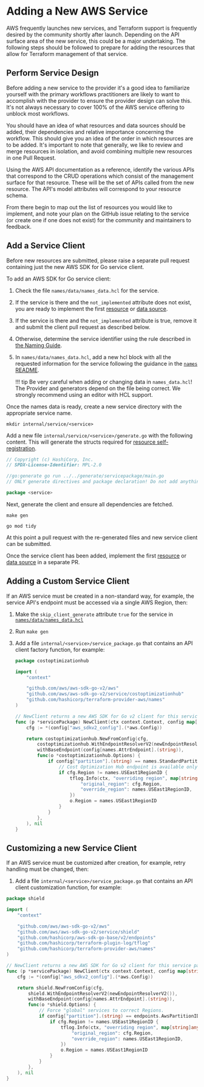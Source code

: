 <!-- markdownlint-configure-file { "code-block-style": false } -->
# Adding a New AWS Service

AWS frequently launches new services, and Terraform support is frequently desired by the community shortly after launch. Depending on the API surface area of the new service, this could be a major undertaking. The following steps should be followed to prepare for adding the resources that allow for Terraform management of that service.

## Perform Service Design

Before adding a new service to the provider it's a good idea to familiarize yourself with the primary workflows practitioners are likely to want to accomplish with the provider to ensure the provider design can solve this. It's not always necessary to cover 100% of the AWS service offering to unblock most workflows.

You should have an idea of what resources and data sources should be added, their dependencies and relative importance concerning the workflow. This should give you an idea of the order in which resources are to be added. It's important to note that generally, we like to review and merge resources in isolation, and avoid combining multiple new resources in one Pull Request.

Using the AWS API documentation as a reference, identify the various APIs that correspond to the CRUD operations which consist of the management surface for that resource. These will be the set of APIs called from the new resource. The API's model attributes will correspond to your resource schema.

From there begin to map out the list of resources you would like to implement, and note your plan on the GitHub issue relating to the service (or create one if one does not exist) for the community and maintainers to feedback.

## Add a Service Client

Before new resources are submitted, please raise a separate pull request containing just the new AWS SDK for Go service client.

To add an AWS SDK for Go service client:

1. Check the file `names/data/names_data.hcl` for the service.

1. If the service is there and the `not_implemented` attribute does not exist, you are ready to implement the first [resource](./add-a-new-resource.md) or [data source](./add-a-new-datasource.md).

1. If the service is there and the `not_implemented` attribute is true, remove it and submit the client pull request as described below.

1. Otherwise, determine the service identifier using the rule described in [the Naming Guide](naming.md#service-identifier).

1. In `names/data/names_data.hcl`, add a new hcl block with all the requested information for the service following the guidance in the [`names` README](https://github.com/hashicorp/terraform-provider-aws/blob/main/names/README.md).

    !!! tip
        Be very careful when adding or changing data in `names_data.hcl`!
        The Provider and generators depend on the file being correct.
        We strongly recommend using an editor with HCL support.

Once the names data is ready, create a new service directory with the appropriate service name.

```console
mkdir internal/service/<service>
```

Add a new file `internal/service/<service>/generate.go` with the following content. This will generate the structs required for [resource self-registration](./add-a-new-resource.md#register-resource-to-the-provider).

```go
// Copyright (c) HashiCorp, Inc.
// SPDX-License-Identifier: MPL-2.0

//go:generate go run ../../generate/servicepackage/main.go
// ONLY generate directives and package declaration! Do not add anything else to this file.

package <service>
```

Next, generate the client and ensure all dependencies are fetched.

```console
make gen
```

```console
go mod tidy
```

At this point a pull request with the re-generated files and new service client can be submitted.

Once the service client has been added, implement the first [resource](./add-a-new-resource.md) or [data source](./add-a-new-datasource.md) in a separate PR.

## Adding a Custom Service Client

If an AWS service must be created in a non-standard way, for example, the service API's endpoint must be accessed via a single AWS Region, then:

1. Make the `skip_client_generate` attribute `true` for the service in [`names/data/names_data.hcl`](https://github.com/hashicorp/terraform-provider-aws/blob/main/names/README.md)

1. Run `make gen`

1. Add a file `internal/<service>/service_package.go` that contains an API client factory function, for example:

    ```go
    package costoptimizationhub

    import (
        "context"

        "github.com/aws/aws-sdk-go-v2/aws"
        "github.com/aws/aws-sdk-go-v2/service/costoptimizationhub"
        "github.com/hashicorp/terraform-provider-aws/names"
    )

    // NewClient returns a new AWS SDK for Go v2 client for this service package's AWS API.
    func (p *servicePackage) NewClient(ctx context.Context, config map[string]any) (*costoptimizationhub.Client, error) {
        cfg := *(config["aws_sdkv2_config"].(*aws.Config))

        return costoptimizationhub.NewFromConfig(cfg,
            costoptimizationhub.WithEndpointResolverV2(newEndpointResolverSDKv2()),
            withBaseEndpoint(config[names.AttrEndpoint].(string)),
            func(o *costoptimizationhub.Options) {
                if config["partition"].(string) == names.StandardPartitionID {
                    // Cost Optimization Hub endpoint is available only in us-east-1 Region.
                    if cfg.Region != names.USEast1RegionID {
                        tflog.Info(ctx, "overriding region", map[string]any{
                            "original_region": cfg.Region,
                            "override_region": names.USEast1RegionID,
                        })
                        o.Region = names.USEast1RegionID
                    }
                }
            },
        ), nil
    }
    ```

## Customizing a new Service Client

If an AWS service must be customized after creation, for example, retry handling must be changed, then:

1. Add a file `internal/<service>/service_package.go` that contains an API client customization function, for example:

```go
package shield

import (
	"context"

	"github.com/aws/aws-sdk-go-v2/aws"
	"github.com/aws/aws-sdk-go-v2/service/shield"
	"github.com/hashicorp/aws-sdk-go-base/v2/endpoints"
	"github.com/hashicorp/terraform-plugin-log/tflog"
	"github.com/hashicorp/terraform-provider-aws/names"
)

// NewClient returns a new AWS SDK for Go v2 client for this service package's AWS API.
func (p *servicePackage) NewClient(ctx context.Context, config map[string]any) (*shield.Client, error) {
	cfg := *(config["aws_sdkv2_config"].(*aws.Config))

	return shield.NewFromConfig(cfg,
		shield.WithEndpointResolverV2(newEndpointResolverV2()),
		withBaseEndpoint(config[names.AttrEndpoint].(string)),
		func(o *shield.Options) {
			// Force "global" services to correct Regions.
			if config["partition"].(string) == endpoints.AwsPartitionID {
				if cfg.Region != names.USEast1RegionID {
					tflog.Info(ctx, "overriding region", map[string]any{
						"original_region": cfg.Region,
						"override_region": names.USEast1RegionID,
					})
					o.Region = names.USEast1RegionID
				}
			}
		},
	), nil
}
```
